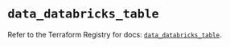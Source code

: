 # `data_databricks_table`

Refer to the Terraform Registry for docs: [`data_databricks_table`](https://registry.terraform.io/providers/databricks/databricks/1.48.0/docs/data-sources/table).
